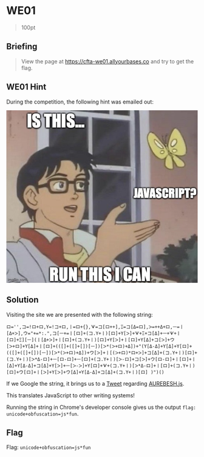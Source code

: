 # WE01
> 100pt

## Briefing
> View the page at https://cfta-we01.allyourbases.co and try to get the flag.

## WE01 Hint
During the competition, the following hint was emailed out:

![](WE01Hint.png)

## Solution
Visiting the site we are presented with the following string:

`ロ='',コ=!ロ+ロ,Y=!コ+ロ,ㅣ=ロ+{},ᗐ=コ[ロ++],Ξ=コ[Δ=ロ],ᐳ=++Δ+ロ,ㅡ=ㅣ[Δ+ᐳ],ウ="+=*:.",コ[ㅡ+=ㅣ[ロ]+(コ.Y+ㅣ)[ロ]+Y[ᐳ]+ᗐ+Ξ+コ[Δ]+ㅡ+ᗐ+ㅣ[ロ]+Ξ][ㅡ](ㅣ[Δ+ᐳ]+ㅣ[ロ]+(コ.Y+ㅣ)[ロ]+Y[ᐳ]+ㅣ[ロ]+Y[Δ]+コ[ᐳ]+ウ[ᐳ+ロ]+Y[Δ]+ㅣ[ロ]+(([]+([]+[])[ㅡ])[ᐳ*(ᐳ+ロ)+Δ])+"(Y[Δ-Δ]+Y[Δ]+Y[ロ]+(([]+([]+[])[ㅡ])[ᐳ*(ᐳ+ロ)+Δ])+ウ[ᐳ]+ㅣ[(ᐳ+ロ)*ロ+ᐳ]+コ[Δ]+(コ.Y+ㅣ)[ロ]+(コ.Y+ㅣ)[ᐳ*Δ-ロ]+ㅡ[ロ-ロ]+ㅡ[ロ]+(コ.Y+ㅣ)[ᐳ-ロ]+コ[ᐳ]+ウ[ロ-ロ]+ㅣ[ロ]+ㅣ[Δ]+Y[Δ-Δ]+コ[Δ]+Y[ᐳ]+ㅡ[ᐳ-ᐳ]+Y[ロ]+ᗐ+(コ.Y+ㅣ)[ᐳ*Δ-ロ]+ㅣ[ロ]+(コ.Y+ㅣ)[ロ]+ウ[ロ]+ㅣ[ᐳ]+Y[ᐳ]+ウ[Δ]+Y[Δ-Δ]+コ[Δ]+(コ.Y+ㅣ)[ロ] )")()`

If we Google the string, it brings us to a [Tweet](https://twitter.com/aemkei/status/755147932081483776) regarding [AUREBESH.js](http://aem1k.com/aurebesh.js/).  

This translates JavaScript to other writing systems!

Running the string in Chrome's developer console gives us the output `flag: unicode+obfuscation=js*fun`.

## Flag
Flag: `unicode+obfuscation=js*fun`
